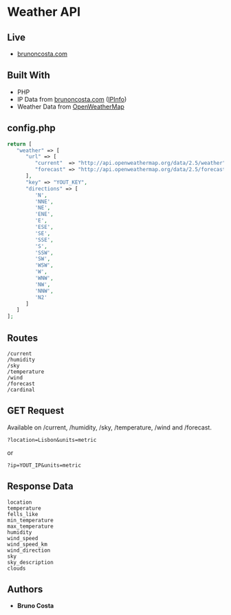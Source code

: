 # Weather API

## Live

* [brunoncosta.com](http://weather.brunoncosta.com/)

## Built With

* PHP
* IP Data from [brunoncosta.com](http://api.brunoncosta.com/ip/) ([IPInfo](https://ipinfo.io/))
* Weather Data from [OpenWeatherMap](http://api.openweathermap.org)

## config.php
```php
return [
   "weather" => [
      "url" => [
         "current"  => "http://api.openweathermap.org/data/2.5/weather",
         "forecast" => "http://api.openweathermap.org/data/2.5/forecast"
      ],
      "key" => "YOUT_KEY",
      "directions" => [
         'N',
         'NNE',
         'NE',
         'ENE',
         'E',
         'ESE',
         'SE',
         'SSE',
         'S',
         'SSW',
         'SW',
         'WSW',
         'W',
         'WNW',
         'NW',
         'NNW',
         'N2'
      ]
   ]
];
```

## Routes

```
/current
/humidity
/sky
/temperature
/wind
/forecast
/cardinal

```

## GET Request
Available on /current, /humidity, /sky, /temperature, /wind and /forecast.

```
?location=Lisbon&units=metric
```
or
```
?ip=YOUT_IP&units=metric
```

## Response Data
```
location
temperature
fells_like
min_temperature
max_temperature
humidity
wind_speed
wind_speed_km
wind_direction
sky
sky_description
clouds
```

## Authors
* **Bruno Costa**
